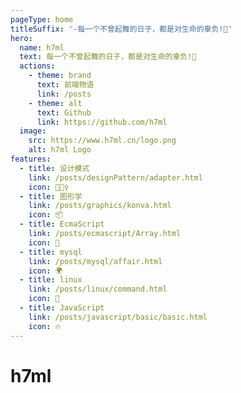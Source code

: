 ```yaml
---
pageType: home
titleSuffix: '-每一个不曾起舞的日子，都是对生命的辜负!💃'
hero:
  name: h7ml
  text: 每一个不曾起舞的日子，都是对生命的辜负!💃
  actions:
    - theme: brand
      text: 前端物语
      link: /posts
    - theme: alt
      text: Github
      link: https://github.com/h7ml
  image:
    src: https://www.h7ml.cn/logo.png
    alt: h7ml Logo
features:
  - title: 设计模式
    link: /posts/designPattern/adapter.html
    icon: 🏃🏻‍♀️
  - title: 图形学
    link: /posts/graphics/konva.html
    icon: 📦
  - title: EcmaScript
    link: /posts/ecmascript/Array.html
    icon: 🎨
  - title: mysql
    link: /posts/mysql/affair.html
    icon: 🌍
  - title: linux
    link: /posts/linux/command.html
    icon: 🌈
  - title: JavaScript
    link: /posts/javascript/basic/basic.html
    icon: 🔥
---
```


# h7ml
